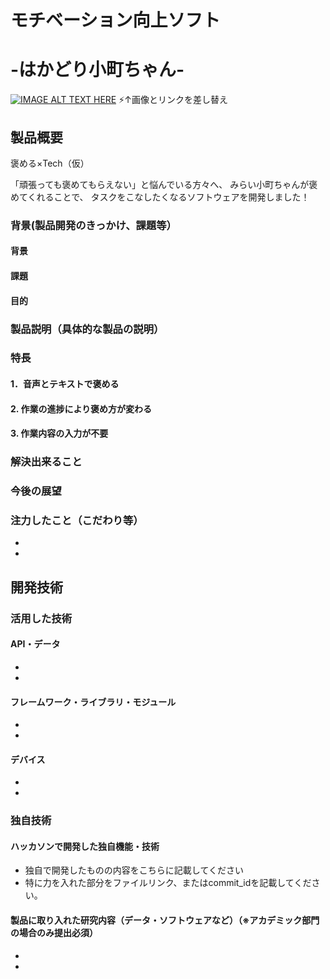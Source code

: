 # モチベーション向上ソフト
# -はかどり小町ちゃん-
[![IMAGE ALT TEXT HERE](https://jphacks.com/wp-content/uploads/2020/09/JPHACKS2020_ogp.jpg)](https://www.youtube.com/watch?v=G5rULR53uMk)
⚡↑画像とリンクを差し替え

## 製品概要
褒める×Tech（仮）

「頑張っても褒めてもらえない」と悩んでいる方々へ、
みらい小町ちゃんが褒めてくれることで、
タスクをこなしたくなるソフトウェアを開発しました！

### 背景(製品開発のきっかけ、課題等）
#### 背景


#### 課題


#### 目的


### 製品説明（具体的な製品の説明）
### 特長

#### 1．音声とテキストで褒める


#### 2. 作業の進捗により褒め方が変わる


#### 3. 作業内容の入力が不要


### 解決出来ること


### 今後の展望


### 注力したこと（こだわり等）
* 
* 

## 開発技術
### 活用した技術
#### API・データ
* 
* 

#### フレームワーク・ライブラリ・モジュール
* 
* 

#### デバイス
* 
* 

### 独自技術
#### ハッカソンで開発した独自機能・技術
* 独自で開発したものの内容をこちらに記載してください
* 特に力を入れた部分をファイルリンク、またはcommit_idを記載してください。

#### 製品に取り入れた研究内容（データ・ソフトウェアなど）（※アカデミック部門の場合のみ提出必須）
* 
* 

